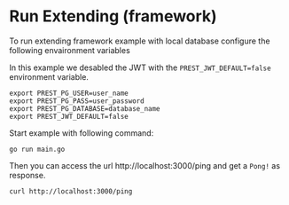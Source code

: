 # Run Extending (framework)

To run extending framework example with local database configure the following envaironment variables

In this example we desabled the JWT with the `PREST_JWT_DEFAULT=false` environment variable.

```console
export PREST_PG_USER=user_name
export PREST_PG_PASS=user_password
export PREST_PG_DATABASE=database_name
export PREST_JWT_DEFAULT=false
```

Start example with following command:

```console
go run main.go
```

Then you can access the url http://localhost:3000/ping and get a `Pong!` as response.

```console
curl http://localhost:3000/ping
```
